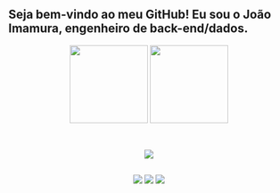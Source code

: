 <h2>Seja bem-vindo ao meu GitHub! Eu sou o João Imamura, engenheiro de back-end/dados.</h2>
<p align="center">
  <img height="140em" src="https://github-readme-stats.vercel.app/api?username=joaopedroimamura&show_icons=true&theme=tokyonight&include_all_commits=true&count_private=true"/>
  <img height="140em" src="https://github-readme-stats.vercel.app/api/top-langs/?username=joaopedroimamura&layout=compact&langs_count=7&theme=tokyonight"/>
</p>
<br>
<p align="center"><img src="https://skills.thijs.gg/icons?i=c,css,html,java,js,py"></p>

##

<p align="center"> 
  <a href = "mailto:joaopedroimamura@hotmail.com"><img src="https://img.shields.io/badge/Microsoft_Outlook-0078D4?style=for-the-badge&logo=microsoft-outlook&logoColor=white" target="_blank"></a>
  <a href="https://www.linkedin.com/in/joaopedroimamura" target="_blank"><img src="https://img.shields.io/badge/-LinkedIn-%230077B5?style=for-the-badge&logo=linkedin&logoColor=white" target="_blank"></a>
  <a href="https://wa.me/5511976327337" target="_blank"><img src="https://img.shields.io/badge/WhatsApp-25D366?style=for-the-badge&logo=whatsapp&logoColor=white" target="_blank"></a>
 </p>

